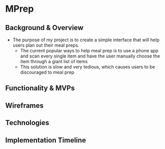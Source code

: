 # MPrep

## Background & Overview

- The purpose of my project is to create a simple interface that will help users plan out
their meal preps. 
  - The current popular ways to help meal prep is to use a phone app
    and scan every single item and have the user manually choose the item through 
    a giant list of items
  - This solution is slow and very tedious, which causes users to be discouraged 
    to meal prep

## Functionality & MVPs



## Wireframes


## Technologies


## Implementation Timeline



